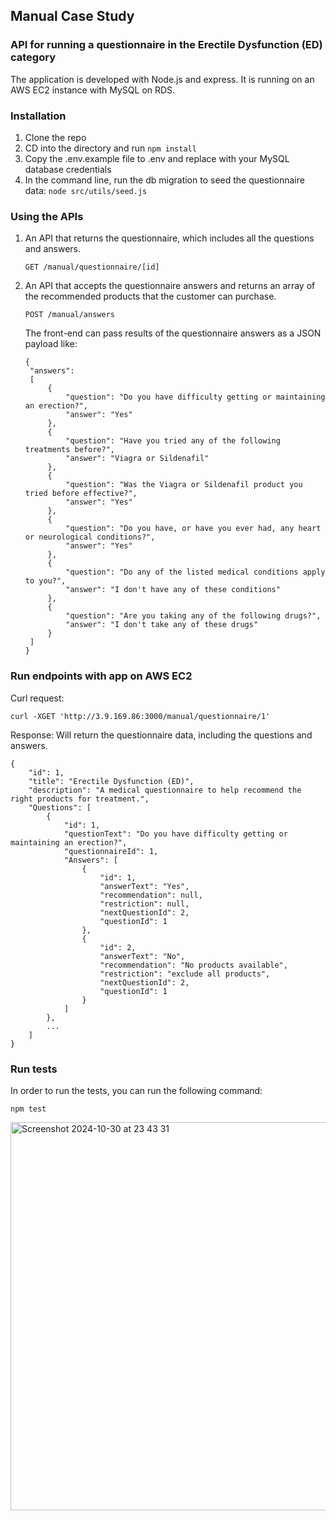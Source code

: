 ## Manual Case Study
### API for running a questionnaire in the Erectile Dysfunction (ED) category

The application is developed with Node.js and express. It is running on an AWS EC2 instance with MySQL on RDS.

### Installation
1. Clone the repo
2. CD into the directory and run ```npm install```
3. Copy the .env.example file to .env and replace with your MySQL database credentials
4. In the command line, run the db migration to seed the questionnaire data: ```node src/utils/seed.js```

### Using the APIs

1. An API that returns the questionnaire, which includes all the questions and answers.
   ```
   GET /manual/questionnaire/[id]
   ```
2. An API that accepts the questionnaire answers and returns an array of the recommended products that the customer can purchase.
   ```
   POST /manual/answers
   ```
   The front-end can pass results of the questionnaire answers as a JSON payload like:
   ```
   {
    "answers": 
    [
        {
            "question": "Do you have difficulty getting or maintaining an erection?",
            "answer": "Yes"
        },
        {
            "question": "Have you tried any of the following treatments before?",
            "answer": "Viagra or Sildenafil"
        },
        {
            "question": "Was the Viagra or Sildenafil product you tried before effective?",
            "answer": "Yes"
        },
        {
            "question": "Do you have, or have you ever had, any heart or neurological conditions?",
            "answer": "Yes"
        },
        {
            "question": "Do any of the listed medical conditions apply to you?",
            "answer": "I don't have any of these conditions"
        },
        {
            "question": "Are you taking any of the following drugs?",
            "answer": "I don't take any of these drugs"
        }
    ] 
   }
   ```
   
### Run endpoints with app on AWS EC2
Curl request:
```
curl -XGET 'http://3.9.169.86:3000/manual/questionnaire/1'
```
Response: Will return the questionnaire data, including the questions and answers.

```
{
    "id": 1,
    "title": "Erectile Dysfunction (ED)",
    "description": "A medical questionnaire to help recommend the right products for treatment.",
    "Questions": [
        {
            "id": 1,
            "questionText": "Do you have difficulty getting or maintaining an erection?",
            "questionnaireId": 1,
            "Answers": [
                {
                    "id": 1,
                    "answerText": "Yes",
                    "recommendation": null,
                    "restriction": null,
                    "nextQuestionId": 2,
                    "questionId": 1
                },
                {
                    "id": 2,
                    "answerText": "No",
                    "recommendation": "No products available",
                    "restriction": "exclude all products",
                    "nextQuestionId": 2,
                    "questionId": 1
                }
            ]
        },
        ...
    ]
}
```

### Run tests
In order to run the tests, you can run the following command:

```
npm test
```
<img width="621" alt="Screenshot 2024-10-30 at 23 43 31" src="https://github.com/user-attachments/assets/40a7d31a-3d70-46b4-ae1f-1016a9a592e7">
